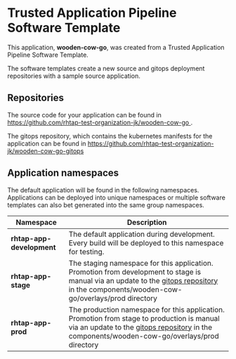 # Trusted Application Pipeline Software Template

This application, **wooden-cow-go**, was created from a Trusted Application Pipeline Software Template.

The software templates create a new source and gitops deployment repositories with a sample source application. 

## Repositories

The source code for your application can be found in [https://github.com/rhtap-test-organization-jk/wooden-cow-go ](https://github.com/rhtap-test-organization-jk/wooden-cow-go ).
 
The gitops repository, which contains the kubernetes manifests for the application can be found in 
[https://github.com/rhtap-test-organization-jk/wooden-cow-go-gitops ](https://github.com/rhtap-test-organization-jk/wooden-cow-go-gitops ) 

## Application namespaces 

The default application will be found in the following namespaces. Applications can be deployed into unique namespaces or multiple software templates can also bet generated into the same group namespaces.  

|  Namespace   |  Description   |  
| -------- | -------- |   
| **rhtap-app-development** | The default application during development. Every build will be deployed to this namespace for testing. | 
| **rhtap-app-stage** | The staging namespace for this application. Promotion from development to stage is manual via an update to the [gitops repository](https://github.com/rhtap-test-organization-jk/wooden-cow-go-gitops ) in the components/wooden-cow-go/overlays/prod directory |  
| **rhtap-app-prod** | The production namespace for this application. Promotion from stage to production is manual via an update to the [gitops repository](https://github.com/rhtap-test-organization-jk/wooden-cow-go-gitops ) in the components/wooden-cow-go/overlays/prod directory | 
